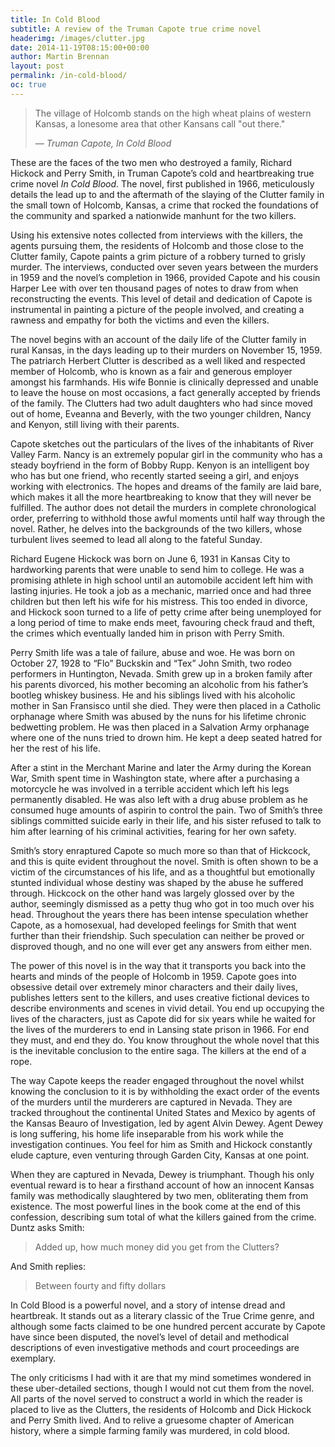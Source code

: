 ```yaml
---
title: In Cold Blood
subtitle: A review of the Truman Capote true crime novel
headerimg: /images/clutter.jpg
date: 2014-11-19T08:15:00+00:00
author: Martin Brennan
layout: post
permalink: /in-cold-blood/
oc: true
---
```


<blockquote class="hero">
<p>The village of Holcomb stands on the high wheat plains of western Kansas, a lonesome area that other Kansans call "out there."</p>
<cite>— Truman Capote, In Cold Blood</cite>
</blockquote>

<span class="first-letter">T</span>hese are the faces of the two men who destroyed a family, Richard Hickock and Perry Smith, in Truman Capote’s cold and heartbreaking true crime novel *In Cold Blood*. The novel, first published in 1966, meticulously details the lead up to and the aftermath of the slaying of the Clutter family in the small town of Holcomb, Kansas, a crime that rocked the foundations of the community and sparked a nationwide manhunt for the two killers.<!--more-->

Using his extensive notes collected from interviews with the killers, the agents pursuing them, the residents of Holcomb and those close to the Clutter family, Capote paints a grim picture of a robbery turned to grisly murder. The interviews, conducted over seven years between the murders in 1959 and the novel’s completion in 1966, provided Capote and his cousin Harper Lee with over ten thousand pages of notes to draw from when reconstructing the events. This level of detail and dedication of Capote is instrumental in painting a picture of the people involved, and creating a rawness and empathy for both the victims and even the killers.

The novel begins with an account of the daily life of the Clutter family in rural Kansas, in the days leading up to their murders on November 15, 1959. The patriarch Herbert Clutter is described as a well liked and respected member of Holcomb, who is known as a fair and generous employer amongst his farmhands. His wife Bonnie is clinically depressed and unable to leave the house on most occasions, a fact generally accepted by friends of the family. The Clutters had two adult daughters who had since moved out of home, Eveanna and Beverly, with the two younger children, Nancy and Kenyon, still living with their parents.

Capote sketches out the particulars of the lives of the inhabitants of River Valley Farm. Nancy is an extremely popular girl in the community who has a steady boyfriend in the form of Bobby Rupp. Kenyon is an intelligent boy who has but one friend, who recently started seeing a girl, and enjoys working with electronics. The hopes and dreams of the family are laid bare, which makes it all the more heartbreaking to know that they will never be fulfilled.
The author does not detail the murders in complete chronological order, preferring to withhold those awful moments until half way through the novel. Rather, he delves into the backgrounds of the two killers, whose turbulent lives seemed to lead all along to the fateful Sunday.

Richard Eugene Hickock was born on June 6, 1931 in Kansas City to hardworking parents that were unable to send him to college. He was a promising athlete in high school until an automobile accident left him with lasting injuries. He took a job as a mechanic, married once and had three children but then left his wife for his mistress. This too ended in divorce, and Hickock soon turned to a life of petty crime after being unemployed for a long period of time to make ends meet, favouring check fraud and theft, the crimes which eventually landed him in prison with Perry Smith.

Perry Smith life was a tale of failure, abuse and woe. He was born on October 27, 1928 to “Flo” Buckskin and “Tex” John Smith, two rodeo performers in Huntington, Nevada. Smith grew up in a broken family after his parents divorced, his mother becoming an alcoholic from his father’s bootleg whiskey business. He and his siblings lived with his alcoholic mother in San Fransisco until she died. They were then placed in a Catholic orphanage where Smith was abused by the nuns for his lifetime chronic bedwetting problem. He was then placed in a Salvation Army orphanage where one of the nuns tried to drown him. He kept a deep seated hatred for her the rest of his life.

After a stint in the Merchant Marine and later the Army during the Korean War, Smith spent time in Washington state, where after a purchasing a motorcycle he was involved in a terrible accident which left his legs permanently disabled. He was also left with a drug abuse problem as he consumed huge amounts of aspirin to control the pain. Two of Smith’s three siblings committed suicide early in their life, and his sister refused to talk to him after learning of his criminal activities, fearing for her own safety.

Smith’s story enraptured Capote so much more so than that of Hickcock, and this is quite evident throughout the novel. Smith is often shown to be a victim of the circumstances of his life, and as a thoughtful but emotionally stunted individual whose destiny was shaped by the abuse he suffered through. Hickcock on the other hand was largely glossed over by the author, seemingly dismissed as a petty thug who got in too much over his head. Throughout the years there has been intense speculation whether Capote, as a homosexual, had developed feelings for Smith that went further than their friendship. Such speculation can neither be proved or disproved though, and no one will ever get any answers from either men.

The power of this novel is in the way that it transports you back into the hearts and minds of the people of Holcomb in 1959. Capote goes into obsessive detail over extremely minor characters and their daily lives, publishes letters sent to the killers, and uses creative fictional devices to describe environments and scenes in vivid detail. You end up occupying the lives of the characters, just as Capote did for six years while he waited for the lives of the murderers to end in Lansing state prison in 1966. For end they must, and end they do. You know throughout the whole novel that this is the inevitable conclusion to the entire saga. The killers at the end of a rope.

The way Capote keeps the reader engaged throughout the novel whilst knowing the conclusion to it is by withholding the exact order of the events of the murders until the murderers are captured in Nevada. They are tracked throughout the continental United States and Mexico by agents of the Kansas Beauro of Investigation, led by agent Alvin Dewey. Agent Dewey is long suffering, his home life inseparable from his work while the investigation continues. You feel for him as Smith and Hickock constantly elude capture, even venturing through Garden City, Kansas at one point.

When they are captured in Nevada, Dewey is triumphant. Though his only eventual reward is to hear a firsthand account of how an innocent Kansas family was methodically slaughtered by two men, obliterating them from existence. The most powerful lines in the book come at the end of this confession, describing sum total of what the killers gained from the crime. Duntz asks Smith:

> Added up, how much money did you get from the Clutters?

And Smith replies:

> Between fourty and fifty dollars

In Cold Blood is a powerful novel, and a story of intense dread and heartbreak. It stands out as a literary classic of the True Crime genre, and although some facts claimed to be one hundred percent accurate by Capote have since been disputed, the novel’s level of detail and methodical descriptions of even investigative methods and court proceedings are exemplary.

The only criticisms I had with it are that my mind sometimes wondered in these uber-detailed sections, though I would not cut them from the novel. All parts of the novel served to construct a world in which the reader is placed to live as the Clutters, the residents of Holcomb and Dick Hickock and Perry Smith lived. And to relive a gruesome chapter of American history, where a simple farming family was murdered, in cold blood.
